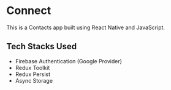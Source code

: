 # Connect
This is a Contacts app built using React Native and JavaScript.
## Tech Stacks Used 
* Firebase Authentication (Google Provider)
* Redux Toolkit
* Redux Persist
* Async Storage
